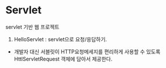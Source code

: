 # Servlet
servlet 기반 웹 프로젝트

1. HelloServlet : servlet으로 요청/응답하기.
-   개발자 대신 서블릿이 HTTP요청메세지를 편리하게 사용할 수 있도록 
    HttlServletRequest 객체에 담아서 제공한다.
    

